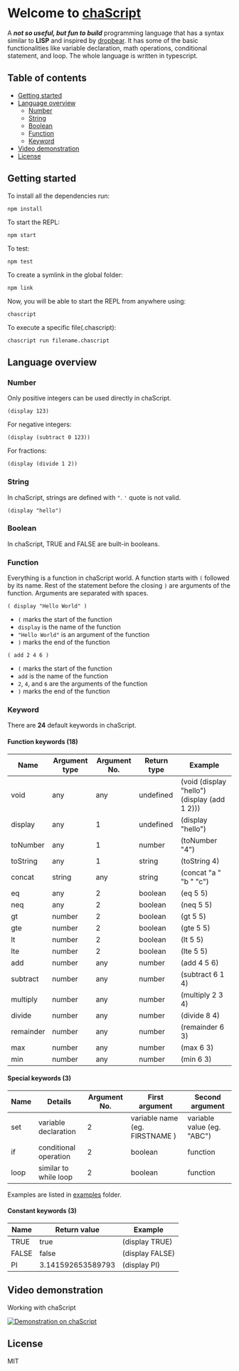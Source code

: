 # Welcome to [chaScript](https://github.com/sifatMoonjerin/chaScript)

A ***not so useful, but fun to build*** programming language that has a syntax similar to **LISP** and inspired by [dropbear](https://github.com/stevekinney/dropbear). 
It has some of the basic functionalities like variable declaration, math operations, conditional statement, and loop. The whole language is written in typescript.

## Table of contents
* [Getting started](#getting-started)
* [Language overview](#language-overview)
   * [Number](#number)
   * [String](#string)
   * [Boolean](#boolean)
   * [Function](#function)
   * [Keyword](#keyword)
* [Video demonstration](#video-demonstration)
* [License](#license)

## Getting started

To install all the dependencies run: 
```
npm install
```
To start the REPL:
```
npm start
```
To test:
```
npm test
```

To create a symlink in the global folder:
```
npm link
```

Now, you will be able to start the REPL from anywhere using:
```
chascript
```

To execute a specific file(.chascript):
```
chascript run filename.chascript
```

## Language overview

### Number

Only positive integers can be used directly in chaScript.
```
(display 123)
```

For negative integers:
```
(display (subtract 0 123))
```

For fractions: 
```
(display (divide 1 2))
```

### String

In chaScript, strings are defined with `"`. `'` quote is not valid.
```
(display "hello")
```

### Boolean

In chaScript, TRUE and FALSE are built-in booleans.

### Function

Everything is a function in chaScript world. A function starts with `(` followed by its name. Rest of the statement before the closing `)` are arguments of the function. 
Arguments are separated with spaces.
```
( display "Hello World" )
```
* `(` marks the start of the function
* `display` is the name of the function
* `"Hello World"` is an argument of the function
* `)` marks the end of the function

```
( add 2 4 6 )
```
* `(` marks the start of the function
* `add` is the name of the function
* `2`, `4`, and `6` are the arguments of the function
* `)` marks the end of the function


### Keyword
There are **24** default keywords in chaScript.

#### Function keywords (18)

| Name        | Argument type  | Argument No. | Return type | Example                                      |
|-------------|----------------|--------------|-------------|----------------------------------------------|
| void        | any            | any          | undefined   | (void (display "hello") (display (add 1 2))) |
| display     | any            | 1            | undefined   | (display "hello")                            |
| toNumber    | any            | 1            | number      | (toNumber "4")                               |
| toString    | any            | 1            | string      | (toString 4)                                 |
| concat      | string         | any          | string      | (concat "a " "b " "c")                       |
| eq          | any            | 2            | boolean     | (eq 5 5)                                     |
| neq         | any            | 2            | boolean     | (neq 5 5)                                    |
| gt          | number         | 2            | boolean     | (gt 5 5)                                     |
| gte         | number         | 2            | boolean     | (gte 5 5)                                    |
| lt          | number         | 2            | boolean     | (lt 5 5)                                     |
| lte         | number         | 2            | boolean     | (lte 5 5)                                    |
| add         | number         | any          | number      | (add 4 5 6)                                  |
| subtract    | number         | any          | number      | (subtract 6 1 4)                             |
| multiply    | number         | any          | number      | (multiply 2 3 4)                             |
| divide      | number         | any          | number      | (divide 8 4)                                 |
| remainder   | number         | any          | number      | (remainder 6 3)                              |
| max         | number         | any          | number      | (max 6 3)                                    |
| min         | number         | any          | number      | (min 6 3)                                    |


#### Special keywords (3)

| Name        | Details                      | Argument No.   | First argument                 | Second argument            |
|-------------|------------------------------|----------------|--------------------------------|----------------------------|
| set         | variable declaration         | 2              | variable name (eg. FIRSTNAME ) | variable value (eg. "ABC") |
| if          | conditional operation        | 2              | boolean                        | function                   |
| loop        | similar to while loop        | 2              | boolean                        | function                   |

Examples are listed in [examples](https://github.com/sifatMoonjerin/chaScript/tree/master/examples) folder.

#### Constant keywords (3)

| Name        | Return value      | Example         |
|-------------|-------------------|-----------------|
| TRUE        | true              | (display TRUE)  |
| FALSE       | false             | (display FALSE) |
| PI          | 3.141592653589793 | (display PI)    |

## Video demonstration

Working with chaScript

[![Demonstration on chaScript](https://img.youtube.com/vi/vLUVsYFBLBc/0.jpg)](https://youtu.be/vLUVsYFBLBc) 

## License
MIT

